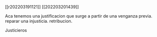 [[r202203191121]]
[[202203201439]]

Aca tenemos una justificacion que surge a partir de una venganza previa. reparar una injusticia. retribucion. 

Justicieros